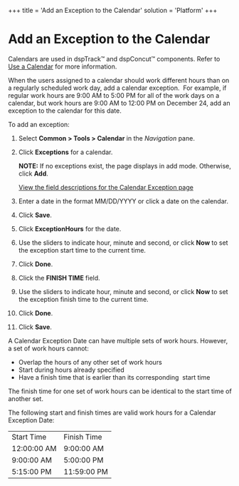 +++
title = 'Add an Exception to the Calendar'
solution = 'Platform'
+++

# Add an Exception to the Calendar

Calendars are used in dspTrack™ and dspConcut™ components. Refer to [Use
a Calendar](Use_a_Calendar.htm) for more information.

When the users assigned to a calendar should work different hours than
on a regularly scheduled work day, add a calendar exception.  For
example, if regular work hours are 9:00 AM to 5:00 PM for all of the
work days on a calendar, but work hours are 9:00 AM to 12:00 PM on
December 24, add an exception to the calendar for this date.

To add an exception:

1.  Select **Common \> Tools \> Calendar** in the *Navigation* pane.

2.  Click **Exceptions** for a calendar.
    
    **NOTE:** If no exceptions exist, the page displays in add mode.
    Otherwise, click **Add**.
    
    [View the field descriptions for the Calendar Exception
    page](../Page_Desc/Calendar_Exception.htm)

3.  Enter a date in the format MM/DD/YYYY or click a date on the
    calendar.

4.  Click **Save**.

5.  Click **ExceptionHours** for the date.

6.  Use the sliders to indicate hour, minute and second, or click
    **Now** to set the exception start time to the current time.

7.  Click **Done**.

8.  Click the **FINISH TIME** field.

9.  Use the sliders to indicate hour, minute and second, or click
    **Now** to set the exception finish time to the current time.

10. Click **Done**.

11. Click **Save**.

A Calendar Exception Date can have multiple sets of work hours. However,
a set of work hours cannot:

  - Overlap the hours of any other set of work hours
  - Start during hours already specified
  - Have a finish time that is earlier than its corresponding
    <span> </span>start time

The finish time for one set of work hours can be identical to the start
time of another set.

The following start and finish times are valid work hours for a Calendar
Exception Date:

|             |             |
| ----------- | ----------- |
| Start Time  | Finish Time |
| 12:00:00 AM | 9:00:00 AM  |
| 9:00:00 AM  | 5:00:00 PM  |
| 5:15:00 PM  | 11:59:00 PM |
